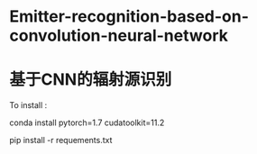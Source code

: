 # Emitter-recognition-based-on-convolution-neural-network
# 基于CNN的辐射源识别

To install :

conda install pytorch=1.7 cudatoolkit=11.2

pip install -r requements.txt
